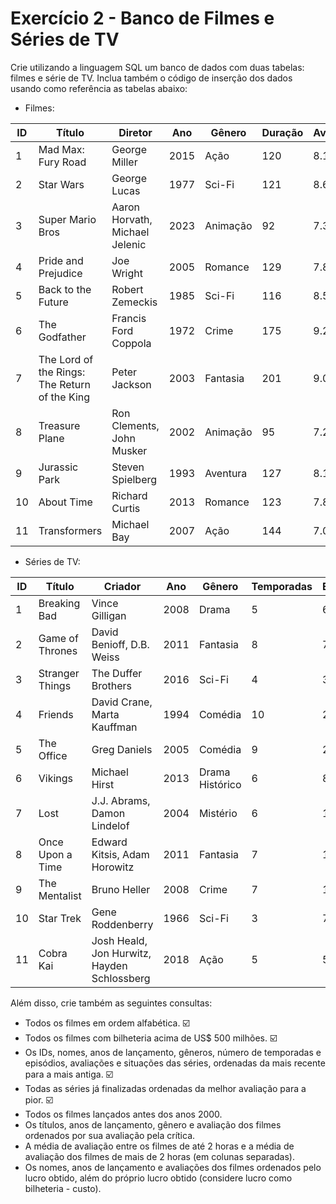 # Exercício 2 - Banco de Filmes e Séries de TV
Crie utilizando a linguagem SQL um banco de dados com duas tabelas: filmes e série de TV. Inclua também o código de inserção dos dados usando como referência as tabelas abaixo:

- Filmes:

| ID | Título | Diretor | Ano | Gênero | Duração | Avaliação | Bilheteria | Custo |
| --- | --- | --- | --- | --- | --- | --- | --- | --- |
| 1 | Mad Max: Fury Road | George Miller | 2015 | Ação | 120 | 8.1 | 375.200.000,00 | 150.000.000,00 |
| 2 | Star Wars | George Lucas | 1977 | Sci-Fi | 121 | 8.6 | 775.398.007,00 | 11.000.000,00 |
| 3 | Super Mario Bros | Aaron Horvath, Michael Jelenic | 2023 | Animação | 92 | 7.3 | 1.300.000.000,00 | 100.000.000,00 |
| 4 | Pride and Prejudice | Joe Wright | 2005 | Romance | 129 | 7.8 | 121.147.947,00 | 28.000.000,00 |
| 5 | Back to the Future | Robert Zemeckis | 1985 | Sci-Fi | 116 | 8.5 | 381.109.762,00 | 19.000.000,00 |
| 6 | The Godfather | Francis Ford Coppola | 1972 | Crime | 175 | 9.2 | 246.120.974,00 | 6.000.000,00 |
| 7 | The Lord of the Rings: The Return of the King | Peter Jackson | 2003 | Fantasia | 201 | 9.0 | 1.146.030.912,00 | 94.000.000,00 |
| 8 | Treasure Plane | Ron Clements, John Musker | 2002 | Animação | 95 | 7.2 | 109.578.115,00 | 140.000.000,00 |
| 9 | Jurassic Park | Steven Spielberg | 1993 | Aventura | 127 | 8.1 | 1.043.580.597,00 | 63.000.000,00 |
| 10 | About Time | Richard Curtis | 2013 | Romance | 123 | 7.8 | 87.100.000,00 | 12.000.000,00 |
| 11 | Transformers | Michael Bay | 2007 | Ação | 144 | 7.0 | 709.709.780,00 | 150.000.000,00 |

- Séries de TV:    
    
| ID | Título | Criador | Ano | Gênero | Temporadas | Episódios | Avaliação | Canal | Situação |
| --- | --- | --- | --- | --- | --- | --- | --- | --- | --- |
| 1 | Breaking Bad | Vince Gilligan | 2008 | Drama | 5 | 62 | 9.5 | AMC | Finalizada |
| 2 | Game of Thrones | David Benioff, D.B. Weiss | 2011 | Fantasia | 8 | 73 | 9.3 | HBO | Finalizada |
| 3 | Stranger Things | The Duffer Brothers | 2016 | Sci-Fi | 4 | 34 | 8.7 | Netflix | Em Andamento |
| 4 | Friends | David Crane, Marta Kauffman | 1994 | Comédia | 10 | 236 | 8.9 | NBC | Finalizada |
| 5 | The Office | Greg Daniels | 2005 | Comédia | 9 | 201 | 8.8 | NBC | Finalizada |
| 6 | Vikings | Michael Hirst | 2013 | Drama Histórico | 6 | 89 | 8.5 | History Channel | Finalizada |
| 7 | Lost | J.J. Abrams, Damon Lindelof | 2004 | Mistério | 6 | 121 | 8.4 | ABC | Finalizada |
| 8 | Once Upon a Time | Edward Kitsis, Adam Horowitz | 2011 | Fantasia | 7 | 155 | 7.7 | ABC | Finalizada |
| 9 | The Mentalist | Bruno Heller | 2008 | Crime | 7 | 151 | 8.1 | CBS | Finalizada |
| 10 | Star Trek | Gene Roddenberry | 1966 | Sci-Fi | 3 | 79 | 8.4 | NBC | Finalizada |
| 11 | Cobra Kai | Josh Heald, Jon Hurwitz, Hayden Schlossberg | 2018 | Ação | 5 | 50 | 8.6 | Netflix | Em Andamento |

Além disso, crie também as seguintes consultas:

- Todos os filmes em ordem alfabética. ☑️
- Todos os filmes com bilheteria acima de US$ 500 milhões. ☑️
- Os IDs, nomes, anos de lançamento, gêneros, número de temporadas e episódios, avaliações e situações das séries, ordenadas da mais recente para a mais antiga. ☑️
- Todas as séries já finalizadas ordenadas da melhor avaliação para a pior. ☑️
- Todos os filmes lançados antes dos anos 2000.
- Os títulos, anos de lançamento, gênero e avaliação dos filmes ordenados por sua avaliação pela crítica.
- A média de avaliação entre os filmes de até 2 horas e a média de avaliação dos filmes de mais de 2 horas (em colunas separadas).
- Os nomes, anos de lançamento e avaliações dos filmes ordenados pelo lucro obtido, além do próprio lucro obtido (considere lucro como bilheteria - custo).